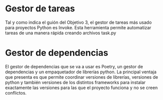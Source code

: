 # Gestor de tareas
Tal y como indica el guión del Objetivo 3, el gestor de tareas más usado para
proyectos Python es Invoke.
Esta herramienta permite automatizar tareas de una manera rápida creando 
archivos task.py

# Gestor de dependencias
El gestor de dependencias que se va a usar es Poetry, un gestor de 
dependencias y un empaquetador de librerías python. La principal ventaja que
presenta es que permite coordinar versiones de librerías, versiones de python
y también versiones de los distintos frameworks para instalar exactamente las
versiones para las que el proyecto funciona y no se creen conflictos.
